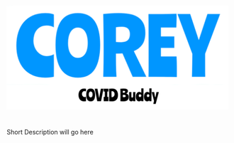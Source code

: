 <img src="CoreyCOVIDBuddy/Images/CoreyCOVIDBuddy_Logo.png" alt="Corey: COVID Buddy Logo" width="500"/> 

#

Short Description will go here
